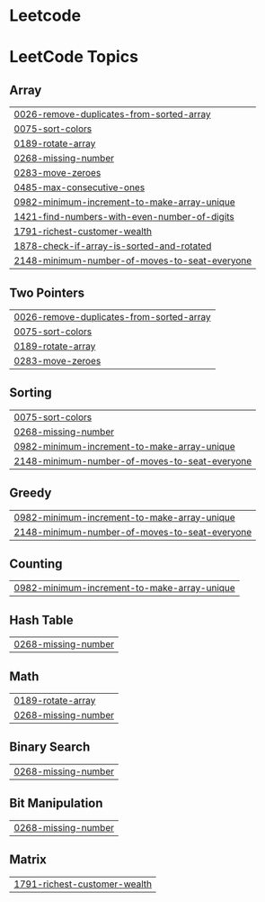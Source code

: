 # Leetcode
<!---LeetCode Topics Start-->
# LeetCode Topics
## Array
|  |
| ------- |
| [0026-remove-duplicates-from-sorted-array](https://github.com/Lisa2801/Leetcode/tree/master/0026-remove-duplicates-from-sorted-array) |
| [0075-sort-colors](https://github.com/Lisa2801/Leetcode/tree/master/0075-sort-colors) |
| [0189-rotate-array](https://github.com/Lisa2801/Leetcode/tree/master/0189-rotate-array) |
| [0268-missing-number](https://github.com/Lisa2801/Leetcode/tree/master/0268-missing-number) |
| [0283-move-zeroes](https://github.com/Lisa2801/Leetcode/tree/master/0283-move-zeroes) |
| [0485-max-consecutive-ones](https://github.com/Lisa2801/Leetcode/tree/master/0485-max-consecutive-ones) |
| [0982-minimum-increment-to-make-array-unique](https://github.com/Lisa2801/Leetcode/tree/master/0982-minimum-increment-to-make-array-unique) |
| [1421-find-numbers-with-even-number-of-digits](https://github.com/Lisa2801/Leetcode/tree/master/1421-find-numbers-with-even-number-of-digits) |
| [1791-richest-customer-wealth](https://github.com/Lisa2801/Leetcode/tree/master/1791-richest-customer-wealth) |
| [1878-check-if-array-is-sorted-and-rotated](https://github.com/Lisa2801/Leetcode/tree/master/1878-check-if-array-is-sorted-and-rotated) |
| [2148-minimum-number-of-moves-to-seat-everyone](https://github.com/Lisa2801/Leetcode/tree/master/2148-minimum-number-of-moves-to-seat-everyone) |
## Two Pointers
|  |
| ------- |
| [0026-remove-duplicates-from-sorted-array](https://github.com/Lisa2801/Leetcode/tree/master/0026-remove-duplicates-from-sorted-array) |
| [0075-sort-colors](https://github.com/Lisa2801/Leetcode/tree/master/0075-sort-colors) |
| [0189-rotate-array](https://github.com/Lisa2801/Leetcode/tree/master/0189-rotate-array) |
| [0283-move-zeroes](https://github.com/Lisa2801/Leetcode/tree/master/0283-move-zeroes) |
## Sorting
|  |
| ------- |
| [0075-sort-colors](https://github.com/Lisa2801/Leetcode/tree/master/0075-sort-colors) |
| [0268-missing-number](https://github.com/Lisa2801/Leetcode/tree/master/0268-missing-number) |
| [0982-minimum-increment-to-make-array-unique](https://github.com/Lisa2801/Leetcode/tree/master/0982-minimum-increment-to-make-array-unique) |
| [2148-minimum-number-of-moves-to-seat-everyone](https://github.com/Lisa2801/Leetcode/tree/master/2148-minimum-number-of-moves-to-seat-everyone) |
## Greedy
|  |
| ------- |
| [0982-minimum-increment-to-make-array-unique](https://github.com/Lisa2801/Leetcode/tree/master/0982-minimum-increment-to-make-array-unique) |
| [2148-minimum-number-of-moves-to-seat-everyone](https://github.com/Lisa2801/Leetcode/tree/master/2148-minimum-number-of-moves-to-seat-everyone) |
## Counting
|  |
| ------- |
| [0982-minimum-increment-to-make-array-unique](https://github.com/Lisa2801/Leetcode/tree/master/0982-minimum-increment-to-make-array-unique) |
## Hash Table
|  |
| ------- |
| [0268-missing-number](https://github.com/Lisa2801/Leetcode/tree/master/0268-missing-number) |
## Math
|  |
| ------- |
| [0189-rotate-array](https://github.com/Lisa2801/Leetcode/tree/master/0189-rotate-array) |
| [0268-missing-number](https://github.com/Lisa2801/Leetcode/tree/master/0268-missing-number) |
## Binary Search
|  |
| ------- |
| [0268-missing-number](https://github.com/Lisa2801/Leetcode/tree/master/0268-missing-number) |
## Bit Manipulation
|  |
| ------- |
| [0268-missing-number](https://github.com/Lisa2801/Leetcode/tree/master/0268-missing-number) |
## Matrix
|  |
| ------- |
| [1791-richest-customer-wealth](https://github.com/Lisa2801/Leetcode/tree/master/1791-richest-customer-wealth) |
<!---LeetCode Topics End-->